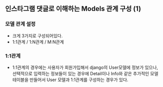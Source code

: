 ## 인스타그램 댓글로 이해하는 Models 관계 구성 (1)


### 모델 관계 설정
- 크게 3가지로 구성되어있다.
- 1:1관계 / 1:N관계 / M:N관계


### 1:1관계
- 1:1관계의 경우에는 사용자가 회원가입해서 django의 User모델에 정보가 있으나, 선택적으로 입력하는 정보들이 있는 경우에 Detail이나 Info와 같은 추가적인 모델 테이블을 만들어서 User 모델과 1:1관계를
  구성하는 경우가 있다.
